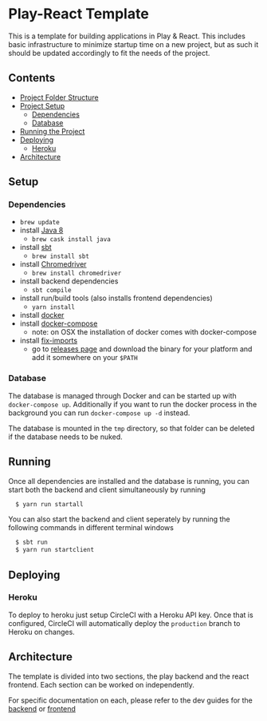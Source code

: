 # Play-React Template

This is a template for building applications in Play & React. This includes basic infrastructure to minimize startup time on a new project, but as such it should be updated accordingly to fit the needs of the project.

## Contents

* [Project Folder Structure](PROJECT_LAYOUT.md)
* [Project Setup](#setup)
  * [Dependencies](#dependencies)
  * [Database](#database)
* [Running the Project](#running)
* [Deploying](#deploying)
  * [Heroku](#heroku)
* [Architecture](#architecture)

## Setup

### Dependencies

* `brew update`
* install [Java 8](http://www.oracle.com/technetwork/java/javase/downloads/jdk8-downloads-2133151.html)
  * `brew cask install java`
* install [sbt](http://www.scala-sbt.org/download.html)
  * `brew install sbt`
* install [Chromedriver](https://sites.google.com/a/chromium.org/chromedriver/)
  * `brew install chromedriver`
* install backend dependencies
  * `sbt compile`
* install run/build tools (also installs frontend dependencies)
  * `yarn install`
* install [docker](https://www.docker.com/products/docker#/mac)
* install [docker-compose](https://docs.docker.com/compose/install/)
  * note: on OSX the installation of docker comes with docker-compose
* install [fix-imports](https://github.com/Bowbaq/scala-imports)
  * go to [releases page](https://github.com/Bowbaq/scala-imports/releases) and download the binary for your platform and add it somewhere on your `$PATH`

### Database

The database is managed through Docker and can be started up with `docker-compose up`. Additionally if you want to run the docker process in the background you can run `docker-compose up -d` instead.

The database is mounted in the `tmp` directory, so that folder can be deleted if the database needs to be nuked.

## Running

Once all dependencies are installed and the database is running, you can start both the backend and client simultaneously by running
  ```sh
    $ yarn run startall
  ```

You can also start the backend and client seperately by running the following commands in different terminal windows
  ```sh
    $ sbt run
    $ yarn run startclient
  ```

## Deploying

### Heroku

To deploy to heroku just setup CircleCI with a Heroku API key. Once that is configured, CircleCI will automatically deploy the `production` branch to Heroku on changes.

## Architecture

The template is divided into two sections, the play backend and the react frontend. Each section can be worked on independently.

For specific documentation on each, please refer to the dev guides for the [backend](./DEVGUIDE_BACKEND.md) or [frontend](./DEVGUIDE_FRONTEND.md)
